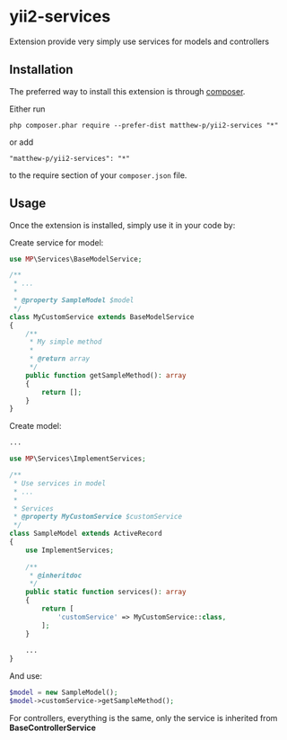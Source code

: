 # yii2-services
Extension provide very simply use services for models and controllers

Installation
------------

The preferred way to install this extension is through [composer](http://getcomposer.org/download/).

Either run

```
php composer.phar require --prefer-dist matthew-p/yii2-services "*"
```

or add

```
"matthew-p/yii2-services": "*"
```

to the require section of your `composer.json` file.

Usage
-----

Once the extension is installed, simply use it in your code by:

Create service for model:

```php
use MP\Services\BaseModelService;

/**
 * ...
 *
 * @property SampleModel $model
 */
class MyCustomService extends BaseModelService
{
    /**
     * My simple method
     *
     * @return array
     */
    public function getSampleMethod(): array
    {
        return [];
    }
}
```

Create model:

```php
...

use MP\Services\ImplementServices;

/**
 * Use services in model
 * ...
 *
 * Services
 * @property MyCustomService $customService
 */
class SampleModel extends ActiveRecord
{
    use ImplementServices;
    
    /**
     * @inheritdoc
     */
    public static function services(): array
    {
        return [
            'customService' => MyCustomService::class,
        ];
    }
    
    ...
}
```

And use:
```php
$model = new SampleModel();
$model->customService->getSampleMethod();
```

For controllers, everything is the same, only the service is inherited from **BaseControllerService**